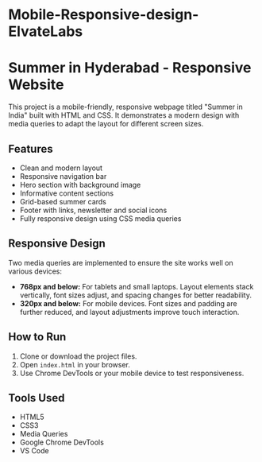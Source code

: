 # Mobile-Responsive-design-ElvateLabs

# Summer in Hyderabad - Responsive Website

This project is a mobile-friendly, responsive webpage titled "Summer in India" built with HTML and CSS. It demonstrates a modern design with media queries to adapt the layout for different screen sizes.

## Features

- Clean and modern layout
- Responsive navigation bar
- Hero section with background image
- Informative content sections
- Grid-based summer cards
- Footer with links, newsletter and social icons
- Fully responsive design using CSS media queries

## Responsive Design

Two media queries are implemented to ensure the site works well on various devices:

- **768px and below:** For tablets and small laptops. Layout elements stack vertically, font sizes adjust, and spacing changes for better readability.
- **320px and below:** For mobile devices. Font sizes and padding are further reduced, and layout adjustments improve touch interaction.

## How to Run

1. Clone or download the project files.
2. Open `index.html` in your browser.
3. Use Chrome DevTools or your mobile device to test responsiveness.

## Tools Used

- HTML5
- CSS3
- Media Queries
- Google Chrome DevTools
- VS Code
